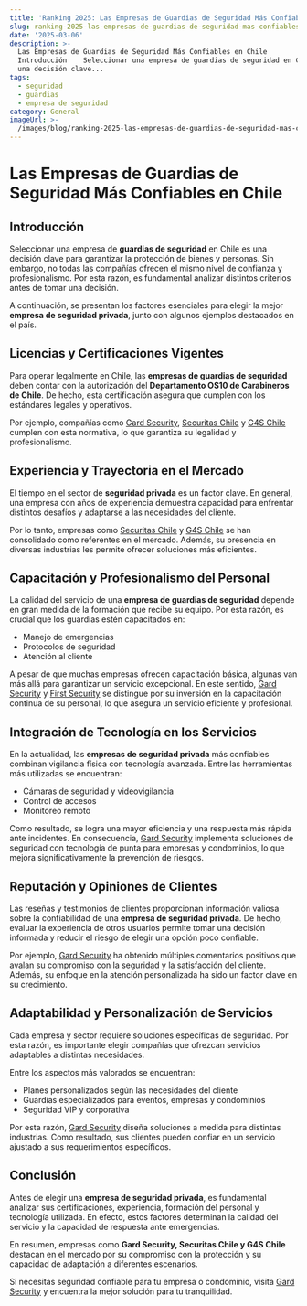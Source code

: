 ```yaml
---
title: 'Ranking 2025: Las Empresas de Guardias de Seguridad Más Confiables en Chile'
slug: ranking-2025-las-empresas-de-guardias-de-seguridad-mas-confiables-en-chile
date: '2025-03-06'
description: >-
  Las Empresas de Guardias de Seguridad Más Confiables en Chile   
  Introducción    Seleccionar una empresa de guardias de seguridad en Chile es
  una decisión clave...
tags:
  - seguridad
  - guardias
  - empresa de seguridad
category: General
imageUrl: >-
  /images/blog/ranking-2025-las-empresas-de-guardias-de-seguridad-mas-confiables-en-chile.jpg
---
```



<h1 class="wp-block-heading" id="h-las-empresas-de-guardias-de-seguridad-mas-confiables-en-chile">Las Empresas de Guardias de Seguridad Más Confiables en Chile</h1>



<h2 class="wp-block-heading" id="h-introduccion">Introducción</h2>



<p>Seleccionar una empresa de <strong>guardias de seguridad</strong> en Chile es una decisión clave para garantizar la protección de bienes y personas. Sin embargo, no todas las compañías ofrecen el mismo nivel de confianza y profesionalismo. Por esta razón, es fundamental analizar distintos criterios antes de tomar una decisión.</p>



<p>A continuación, se presentan los factores esenciales para elegir la mejor <strong>empresa de seguridad privada</strong>, junto con algunos ejemplos destacados en el país.</p>



<h2 class="wp-block-heading" id="h-licencias-y-certificaciones-vigentes">Licencias y Certificaciones Vigentes</h2>



<p>Para operar legalmente en Chile, las <strong>empresas de guardias de seguridad</strong> deben contar con la autorización del <strong>Departamento OS10 de Carabineros de Chile</strong>. De hecho, esta certificación asegura que cumplen con los estándares legales y operativos.</p>



<p>Por ejemplo, compañías como <a href="https://gard.cl">Gard Security</a>, <a href="https://www.securitaschile.cl/">Securitas Chile</a> y <a href="https://www.g4s.com/es-cl">G4S Chile</a> cumplen con esta normativa, lo que garantiza su legalidad y profesionalismo.</p>



<h2 class="wp-block-heading" id="h-experiencia-y-trayectoria-en-el-mercado">Experiencia y Trayectoria en el Mercado</h2>



<p>El tiempo en el sector de <strong>seguridad privada</strong> es un factor clave. En general, una empresa con años de experiencia demuestra capacidad para enfrentar distintos desafíos y adaptarse a las necesidades del cliente.</p>



<p>Por lo tanto, empresas como <a href="https://www.securitaschile.cl/">Securitas Chile</a> y <a href="https://www.g4s.com/es-cl">G4S Chile</a> se han consolidado como referentes en el mercado. Además, su presencia en diversas industrias les permite ofrecer soluciones más eficientes.</p>



<h2 class="wp-block-heading" id="h-capacitacion-y-profesionalismo-del-personal">Capacitación y Profesionalismo del Personal</h2>



<p>La calidad del servicio de una <strong>empresa de guardias de seguridad</strong> depende en gran medida de la formación que recibe su equipo. Por esta razón, es crucial que los guardias estén capacitados en:</p>



<ul class="wp-block-list">
<li>Manejo de emergencias</li>



<li>Protocolos de seguridad</li>



<li>Atención al cliente</li>
</ul>



<p>A pesar de que muchas empresas ofrecen capacitación básica, algunas van más allá para garantizar un servicio excepcional. En este sentido, <a href="https://gard.cl">Gard Security</a> y <a href="https://firstsecurity.cl/seguridad-integral-empresas/">First Security</a> se distingue por su inversión en la capacitación continua de su personal, lo que asegura un servicio eficiente y profesional.</p>



<h2 class="wp-block-heading" id="h-integracion-de-tecnologia-en-los-servicios">Integración de Tecnología en los Servicios</h2>



<p>En la actualidad, las <strong>empresas de seguridad privada</strong> más confiables combinan vigilancia física con tecnología avanzada. Entre las herramientas más utilizadas se encuentran:</p>



<ul class="wp-block-list">
<li>Cámaras de seguridad y videovigilancia</li>



<li>Control de accesos</li>



<li>Monitoreo remoto</li>
</ul>



<p>Como resultado, se logra una mayor eficiencia y una respuesta más rápida ante incidentes. En consecuencia, <a href="https://gard.cl/seguridad-electronica/">Gard Security</a> implementa soluciones de seguridad con tecnología de punta para empresas y condominios, lo que mejora significativamente la prevención de riesgos.</p>



<h2 class="wp-block-heading" id="h-reputacion-y-opiniones-de-clientes">Reputación y Opiniones de Clientes</h2>



<p>Las reseñas y testimonios de clientes proporcionan información valiosa sobre la confiabilidad de una <strong>empresa de seguridad privada</strong>. De hecho, evaluar la experiencia de otros usuarios permite tomar una decisión informada y reducir el riesgo de elegir una opción poco confiable.</p>



<p>Por ejemplo, <a href="https://gard.cl/mejor-empresa-de-seguridad-chile/">Gard Security</a> ha obtenido múltiples comentarios positivos que avalan su compromiso con la seguridad y la satisfacción del cliente. Además, su enfoque en la atención personalizada ha sido un factor clave en su crecimiento.</p>



<h2 class="wp-block-heading" id="h-adaptabilidad-y-personalizacion-de-servicios">Adaptabilidad y Personalización de Servicios</h2>



<p>Cada empresa y sector requiere soluciones específicas de seguridad. Por esta razón, es importante elegir compañías que ofrezcan servicios adaptables a distintas necesidades.</p>



<p>Entre los aspectos más valorados se encuentran:</p>



<ul class="wp-block-list">
<li>Planes personalizados según las necesidades del cliente</li>



<li>Guardias especializados para eventos, empresas y condominios</li>



<li>Seguridad VIP y corporativa</li>
</ul>



<p>Por esta razón, <a href="https://gard.cl/guardias-de-seguridad-privada-para-empresas/">Gard Security</a> diseña soluciones a medida para distintas industrias. Como resultado, sus clientes pueden confiar en un servicio ajustado a sus requerimientos específicos.</p>



<h2 class="wp-block-heading" id="h-conclusion">Conclusión</h2>



<p>Antes de elegir una <strong>empresa de seguridad privada</strong>, es fundamental analizar sus certificaciones, experiencia, formación del personal y tecnología utilizada. En efecto, estos factores determinan la calidad del servicio y la capacidad de respuesta ante emergencias.</p>



<p>En resumen, empresas como <strong>Gard Security, Securitas Chile y G4S Chile</strong> destacan en el mercado por su compromiso con la protección y su capacidad de adaptación a diferentes escenarios.</p>



<p>Si necesitas seguridad confiable para tu empresa o condominio, visita <a href="https://gard.cl/">Gard Security</a> y encuentra la mejor solución para tu tranquilidad.</p>
